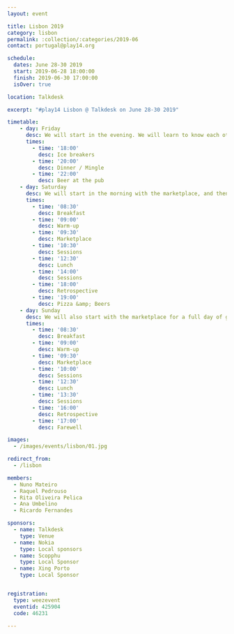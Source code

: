 ```yaml
---
layout: event

title: Lisbon 2019
category: lisbon
permalink: :collection/:categories/2019-06
contact: portugal@play14.org

schedule:
  dates: June 28-30 2019
  start: 2019-06-28 18:00:00
  finish: 2019-06-30 17:00:00
  isOver: true

location: Talkdesk

excerpt: "#play14 Lisbon @ Talkdesk on June 28-30 2019"

timetable:
    - day: Friday
      desc: We will start in the evening. We will learn to know each other and share a nice dinner all together.
      times:
        - time: '18:00'
          desc: Ice breakers
        - time: '20:00'
          desc: Dinner / Mingle
        - time: '22:00'
          desc: Beer at the pub
    - day: Saturday
      desc: We will start in the morning with the marketplace, and then we will play games all day long.
      times:
        - time: '08:30'
          desc: Breakfast
        - time: '09:00'
          desc: Warm-up
        - time: '09:30'
          desc: Marketplace
        - time: '10:30'
          desc: Sessions
        - time: '12:30'
          desc: Lunch
        - time: '14:00'
          desc: Sessions
        - time: '18:00'
          desc: Retrospective
        - time: '19:00'
          desc: Pizza &amp; Beers
    - day: Sunday
      desc: We will also start with the marketplace for a full day of games. Whoever needs to catch a plane can leave earlier.
      times:
        - time: '08:30'
          desc: Breakfast
        - time: '09:00'
          desc: Warm-up
        - time: '09:30'
          desc: Marketplace
        - time: '10:00'
          desc: Sessions
        - time: '12:30'
          desc: Lunch
        - time: '13:30'
          desc: Sessions
        - time: '16:00'
          desc: Retrospective
        - time: '17:00'
          desc: Farewell

images:
  - /images/events/lisbon/01.jpg

redirect_from:
  - /lisbon

members:
  - Nuno Mateiro
  - Raquel Pedrouso
  - Rita Oliveira Pelica
  - Ana Umbelino
  - Ricardo Fernandes

sponsors:
  - name: Talkdesk
    type: Venue
  - name: Nokia
    type: Local sponsors
  - name: Scopphu
    type: Local Sponsor
  - name: Xing Porto
    type: Local Sponsor


registration: 
  type: weezevent
  eventid: 425904
  code: 46231

---
```

